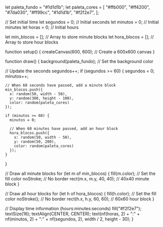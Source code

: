 let paleta_fundo = "#1d1d1b";
let paleta_cores = [
  "#ffb000",
  "#ff4200",
  "#7da030",
  "#ff99cc",
  "#1d1d1b",
  "#f2f2e7",
];

// Set initial time
let segundos = 0;  // Initial seconds
let minutos = 0;   // Initial minutes
let horas = 0;     // Initial hours

let min_blocos = []; // Array to store minute blocks
let hora_blocos = []; // Array to store hour blocks

function setup() {
  createCanvas(600, 600);  // Create a 600x600 canvas
}

function draw() {
  background(paleta_fundo); // Set the background color

  // Update the seconds
  segundos++;
  if (segundos >= 60) {
    segundos = 0;
    minutos++;
    
    // When 60 seconds have passed, add a minute block
    min_blocos.push({ 
      x: random(50, width - 50), 
      y: random(300, height - 100), 
      color: random(paleta_cores) 
    });

    if (minutos >= 60) {
      minutos = 0;
      
      // When 60 minutes have passed, add an hour block
      hora_blocos.push({ 
        x: random(50, width - 50), 
        y: random(50, 200), 
        color: random(paleta_cores) 
      });
    }
  }

  // Draw all minute blocks
  for (let m of min_blocos) {
    fill(m.color); // Set the fill color
    noStroke;      // No border
    rect(m.x, m.y, 40, 40); // 40x40 minute block
  }

  // Draw all hour blocks
  for (let h of hora_blocos) {
    fill(h.color); // Set the fill color
    noStroke();    // No border
    rect(h.x, h.y, 60, 60); // 60x60 hour block
  }

  // Display time information (hours:minutes:seconds)
  fill("#f2f2e7");
  textSize(16);
  textAlign(CENTER, CENTER);
  text(nf(horas, 2) + ":" + nf(minutos, 2) + ":" + nf(segundos, 2), width / 2, height - 30);
}
